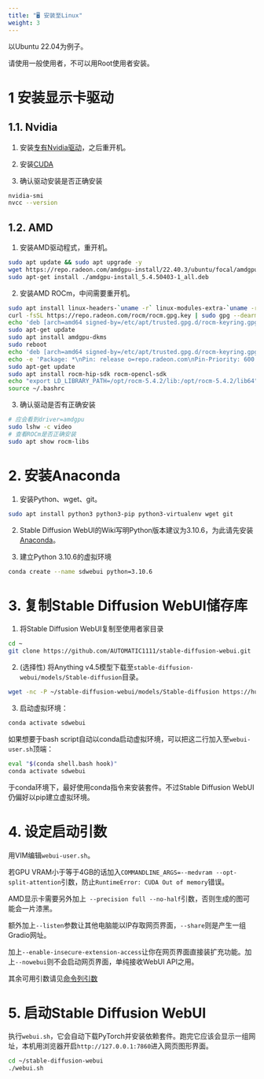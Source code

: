 ```yaml
---
title: "🖥️ 安装至Linux"
weight: 3
---
```


以Ubuntu 22.04为例子。

请使用一般使用者，不可以用Root使用者安装。


# 1 安装显示卡驱动

## 1.1. Nvidia

1. 安装[专有Nvidia驱动](https://ivonblog.com/posts/ubuntu-install-nvidia-drivers/)，之后重开机。

2. 安装[CUDA](http://ivonblog.com/posts/ubuntu-install-nvidia-drivers/)

3. 确认驱动安装是否正确安装
```bash
nvidia-smi
nvcc --version
```

## 1.2. AMD

1. 安装AMD驱动程式，重开机。
```bash
sudo apt update && sudo apt upgrade -y
wget https://repo.radeon.com/amdgpu-install/22.40.3/ubuntu/focal/amdgpu-install_5.4.50403-1_all.deb
sudo apt-get install ./amdgpu-install_5.4.50403-1_all.deb
```

2. 安装AMD ROCm，中间需要重开机。
```bash
sudo apt install linux-headers-`uname -r` linux-modules-extra-`uname -r`
curl -fsSL https://repo.radeon.com/rocm/rocm.gpg.key | sudo gpg --dearmor -o /etc/apt/trusted.gpg.d/rocm-keyring.gpg
echo 'deb [arch=amd64 signed-by=/etc/apt/trusted.gpg.d/rocm-keyring.gpg] https://repo.radeon.com/amdgpu/5.4.2/ubuntu jammy main' | sudo tee /etc/apt/sources.list.d/amdgpu.list
sudo apt-get update
sudo apt install amdgpu-dkms
sudo reboot
echo 'deb [arch=amd64 signed-by=/etc/apt/trusted.gpg.d/rocm-keyring.gpg] https://repo.radeon.com/rocm/apt/5.4.2 jammy main' | sudo tee /etc/apt/sources.list.d/rocm.list
echo -e 'Package: *\nPin: release o=repo.radeon.com\nPin-Priority: 600' | sudo tee /etc/apt/preferences.d/rocm-pin-600
sudo apt-get update
sudo apt install rocm-hip-sdk rocm-opencl-sdk
echo "export LD_LIBRARY_PATH=/opt/rocm-5.4.2/lib:/opt/rocm-5.4.2/lib64" >> ~/.bashrc
source ~/.bashrc
```

3. 确认驱动是否有正确安装
```bash
# 应会看到driver=amdgpu
sudo lshw -c video
# 查看ROCm是否正确安装
sudo apt show rocm-libs
```


# 2. 安装Anaconda

1. 安装Python、wget、git。
```bash
sudo apt install python3 python3-pip python3-virtualenv wget git
```

2. Stable Diffusion WebUI的Wiki写明Python版本建议为3.10.6，为此请先安装[Anaconda](https://ivonblog.com/posts/linux-anaconda/)。

3. 建立Python 3.10.6的虚拟环境
```bash
conda create --name sdwebui python=3.10.6
```


# 3. 复制Stable Diffusion WebUI储存库

1. 将Stable Diffusion WebUI复制至使用者家目录
```bash
cd ~
git clone https://github.com/AUTOMATIC1111/stable-diffusion-webui.git
```

2. (选择性) 将Anything v4.5模型下载至`stable-diffusion-webui/models/Stable-diffusion`目录。
```bash
wget -nc -P ~/stable-diffusion-webui/models/Stable-diffusion https://huggingface.co/andite/anything-v4.0/resolve/main/anything-v4.5-pruned.safetensors -O anything-v4.5-pruned.safetensors
```

3. 启动虚拟环境：
```bash
conda activate sdwebui
```

如果想要于bash script自动以conda启动虚拟环境，可以把这二行加入至`webui-user.sh`顶端：
```bash
eval "$(conda shell.bash hook)"
conda activate sdwebui
```

于conda环境下，最好使用conda指令来安装套件。不过Stable Diffusion WebUI仍偏好以pip建立虚拟环境。


# 4. 设定启动引数

用VIM编辑`webui-user.sh`。

若GPU VRAM小于等于4GB的话加入`COMMANDLINE_ARGS=--medvram --opt-split-attention`引数，防止`RuntimeError: CUDA Out of memory`错误。

AMD显示卡需要另外加上` --precision full --no-half`引数，否则生成的图可能会一片漆黑。

额外加上`--listen`参数让其他电脑能以IP存取网页界面，`--share`则是产生一组Gradio网址。

加上`--enable-insecure-extension-access`让你在网页界面直接装扩充功能。加上`--nowebui`则不会启动网页界面，单纯接收WebUI API之用。

其余可用引数请见[命令列引数](../installation/command-line-arguments-and-settings/)


# 5. 启动Stable Diffusion WebUI

执行`webui.sh`，它会自动下载PyTorch并安装依赖套件。跑完它应该会显示一组网址，本机用浏览器开启`http://127.0.0.1:7860`进入网页图形界面。
```bash
cd ~/stable-diffusion-webui
./webui.sh
```
